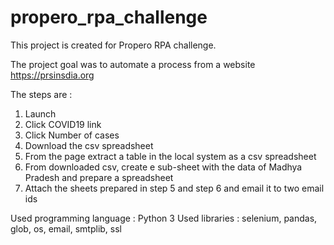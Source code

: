 # propero_rpa_challenge
This project is created for Propero RPA challenge.

The project goal was to automate a process from a website https://prsinsdia.org

The steps are :
1. Launch
2. Click COVID19 link
3. Click Number of cases
4. Download the csv spreadsheet
5. From the page extract a table in the local system as a csv spreadsheet
6. From downloaded csv, create e sub-sheet with the data of Madhya Pradesh and prepare a spreadsheet
7. Attach the sheets prepared in step 5 and step 6 and email it to two email ids



Used programming language : Python 3
Used libraries : selenium, pandas, glob, os, email, smtplib, ssl
